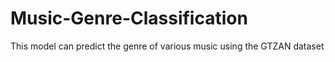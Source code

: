# Music-Genre-Classification
This model can predict the genre of various music using the GTZAN dataset
